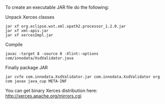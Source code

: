 To create an executable JAR file do the following:

Unpack Xerces classes
```
jar xf org.eclipse.wst.xml.xpath2.processor_1.2.0.jar
jar xf xml-apis.jar
jar xf xercesImpl.jar
```

Compile
```
javac -target 8 -source 8 -Xlint:-options com/innodata/XsdValidator.java
```

Finally package JAR
```
jar cvfe com.innodata.XsdValidator.jar com.innodata.XsdValidator org com javax java_cup META-INF
```

You can get binary Xerces distribution here: http://xerces.apache.org/mirrors.cgi